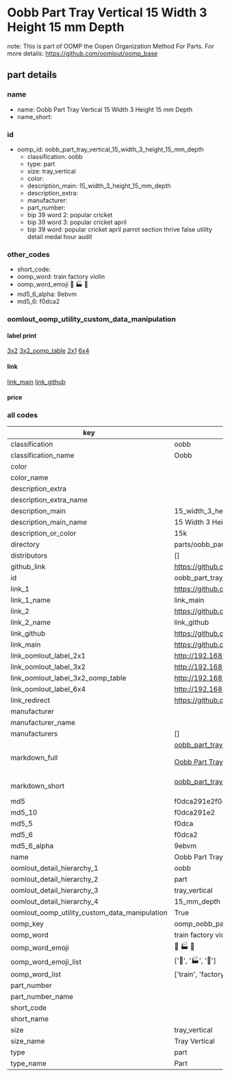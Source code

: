 # Oobb Part Tray Vertical 15 Width 3 Height 15 mm Depth  

note: This is part of OOMP the Oopen Organization Method For Parts. For more details: https://github.com/oomlout/oomp_base

##  part details
  







### name
* name: Oobb Part Tray Vertical 15 Width 3 Height 15 mm Depth
* name_short: 
### id
* oomp_id: oobb_part_tray_vertical_15_width_3_height_15_mm_depth
  * classification: oobb
  * type: part
  * size: tray_vertical
  * color: 
  * description_main: 15_width_3_height_15_mm_depth
  * description_extra: 
  * manufacturer: 
  * part_number: 
  * bip 39 word 2: popular cricket
  * bip 39 word 3: popular cricket april
  * bip 39 word: popular cricket april parrot section thrive false utility detail medal hour audit

### other_codes
* short_code: 
* oomp_word: train factory violin
* oomp_word_emoji :train: :factory: :violin:
* md5_6_alpha: 9ebvm
* md5_6: f0dca2






### oomlout_oomp_utility_custom_data_manipulation
#### label print
[3x2](http://192.168.1.245:1112/?label=oomp%209ebvm)
[3x2_oomp_table](http://192.168.1.108:1112/?label=oomp%209ebvm)
[2x1](http://192.168.1.242:1112/?label=oomp%209ebvm)
[6x4](http://192.168.1.55:1112/?label=oomp%209ebvm)    

#### link

[link_main](https://github.com/oomlout/oomlout_oomp_version_1_messy/tree/main/parts/oobb_part_tray_vertical_15_width_3_height_15_mm_depth) [link_github](https://github.com/oomlout/oomlout_oomp_version_1_messy/tree/main/parts/oobb_part_tray_vertical_15_width_3_height_15_mm_depth)                             

#### price







### all codes 
| key | value |  
| --- | --- |  
| classification | oobb |  
| classification_name | Oobb |  
| color |  |  
| color_name |  |  
| description_extra |  |  
| description_extra_name |  |  
| description_main | 15_width_3_height_15_mm_depth |  
| description_main_name | 15 Width 3 Height 15 mm Depth |  
| description_or_color | 15k |  
| directory | parts/oobb_part_tray_vertical_15_width_3_height_15_mm_depth |  
| distributors | [] |  
| github_link | https://github.com/oomlout/oomlout_oomp_part_src/tree/main/parts/oobb_part_tray_vertical_15_width_3_height_15_mm_depth |  
| id | oobb_part_tray_vertical_15_width_3_height_15_mm_depth |  
| link_1 | https://github.com/oomlout/oomlout_oomp_version_1_messy/tree/main/parts/oobb_part_tray_vertical_15_width_3_height_15_mm_depth |  
| link_1_name | link_main |  
| link_2 | https://github.com/oomlout/oomlout_oomp_version_1_messy/tree/main/parts/oobb_part_tray_vertical_15_width_3_height_15_mm_depth |  
| link_2_name | link_github |  
| link_github | https://github.com/oomlout/oomlout_oomp_version_1_messy/tree/main/parts/oobb_part_tray_vertical_15_width_3_height_15_mm_depth |  
| link_main | https://github.com/oomlout/oomlout_oomp_version_1_messy/tree/main/parts/oobb_part_tray_vertical_15_width_3_height_15_mm_depth |  
| link_oomlout_label_2x1 | http://192.168.1.242:1112/?label=oomp%209ebvm |  
| link_oomlout_label_3x2 | http://192.168.1.245:1112/?label=oomp%209ebvm |  
| link_oomlout_label_3x2_oomp_table | http://192.168.1.108:1112/?label=oomp%209ebvm |  
| link_oomlout_label_6x4 | http://192.168.1.55:1112/?label=oomp%209ebvm |  
| link_redirect | https://github.com/oomlout/oomlout_oomp_version_1_messy/tree/main/parts/oobb_part_tray_vertical_15_width_3_height_15_mm_depth |  
| manufacturer |  |  
| manufacturer_name |  |  
| manufacturers | [] |  
| markdown_full | [oobb_part_tray_vertical_15_width_3_height_15_mm_depth](none)<br>[](none)<br>[Oobb Part Tray Vertical 15 Width 3 Height 15 Mm Depth](none)<br><br> |  
| markdown_short | [oobb_part_tray_vertical_15_width_3_height_15_mm_depth](none)<br><br> |  
| md5 | f0dca291e2f04a4b84e15a0615ccdd41 |  
| md5_10 | f0dca291e2 |  
| md5_5 | f0dca |  
| md5_6 | f0dca2 |  
| md5_6_alpha | 9ebvm |  
| name | Oobb Part Tray Vertical 15 Width 3 Height 15 mm Depth |  
| oomlout_detail_hierarchy_1 | oobb |  
| oomlout_detail_hierarchy_2 | part |  
| oomlout_detail_hierarchy_3 | tray_vertical |  
| oomlout_detail_hierarchy_4 | 15_mm_depth |  
| oomlout_oomp_utility_custom_data_manipulation | True |  
| oomp_key | oomp_oobb_part_tray_vertical_15_width_3_height_15_mm_depth |  
| oomp_word | train factory violin |  
| oomp_word_emoji | :train: :factory: :violin: |  
| oomp_word_emoji_list | [':train:', ':factory:', ':violin:'] |  
| oomp_word_list | ['train', 'factory', 'violin'] |  
| part_number |  |  
| part_number_name |  |  
| short_code |  |  
| short_name |  |  
| size | tray_vertical |  
| size_name | Tray Vertical |  
| type | part |  
| type_name | Part |  
